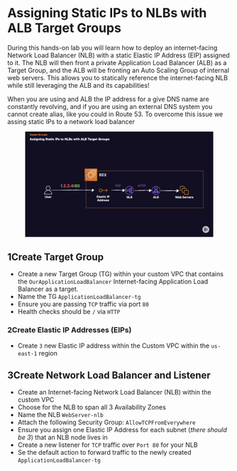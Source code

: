 # Assigning Static IPs to NLBs with ALB Target Groups

During this hands-on lab you will learn how to deploy an internet-facing Network Load Balancer (NLB) with a static Elastic IP Address (EIP) assigned to it. The NLB will then front a private Application Load Balancer (ALB) as a Target Group, and the ALB will be fronting an Auto Scaling Group of internal web servers. This allows you to statically reference the internet-facing NLB while still leveraging the ALB and its capabilities!



When you are using and ALB the IP address for a give DNS name are constantly revolving, and if you are using an external DNS system you cannot create alias, like you could in Route 53. To overcome this issue we assing static IPs to a network load balancer

<figure><img src="../../../.gitbook/assets/image (36) (1) (1) (1).png" alt=""><figcaption></figcaption></figure>

## 1Create Target Group

* Create a new Target Group (TG) within your custom VPC that contains the `OurApplicationLoadBalancer` Internet-facing Application Load Balancer as a target.
* Name the TG `ApplicationLoadBalancer-tg`
* Ensure you are passing `TCP` traffic via port `80`
* Health checks should be `/` via `HTTP`

### 2Create Elastic IP Addresses (EIPs)

* Create `3` new Elastic IP address within the Custom VPC within the `us-east-1` region

## 3Create Network Load Balancer and Listener

* Create an Internet-facing Network Load Balancer (NLB) within the custom VPC
* Choose for the NLB to span all 3 Availability Zones
* Name the NLB `WebServer-nlb`
* Attach the following Security Group: `AllowTCPFromEverywhere`
* Ensure you assign one Elastic IP Address for each subnet (_there should be 3_) that an NLB node lives in
* Create a new listener for `TCP` traffic over `Port 80` for your NLB
* Se the default action to forward traffic to the newly created `ApplicationLoadBalancer-tg`
